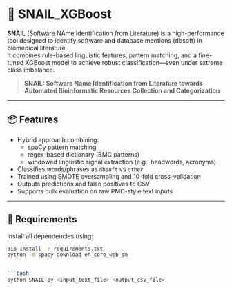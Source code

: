 # 🐌 SNAIL_XGBoost

**SNAIL** (Software NAme Identification from Literature) is a high-performance tool designed to identify software and database mentions (dbsoft) in biomedical literature.  
It combines rule-based linguistic features, pattern matching, and a fine-tuned XGBoost model to achieve robust classification—even under extreme class imbalance.

> **SNAIL: Software Name Identification from Literature towards Automated Bioinformatic Resources Collection and Categorization**


---

## 📦 Features

- Hybrid approach combining:
  - spaCy pattern matching
  - regex-based dictionary (BMC patterns)
  - windowed linguistic signal extraction (e.g., headwords, acronyms)
- Classifies words/phrases as `dbsoft` vs `other`
- Trained using SMOTE oversampling and 10-fold cross-validation
- Outputs predictions and false positives to CSV
- Supports bulk evaluation on raw PMC-style text inputs

---

## 🔧 Requirements

Install all dependencies using:

```bash
pip install -r requirements.txt
python -m spacy download en_core_web_sm


```bash
python SNAIL.py <input_text_file> <output_csv_file>
